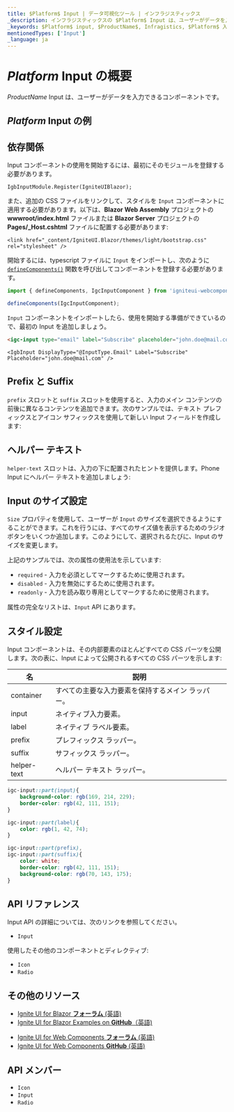 ```yaml
---
title: $Platform$ Input | データ可視化ツール | インフラジスティックス
_description: インフラジスティックスの $Platform$ Input は、ユーザーがデータを入力できるコンポーネントです。Ignite UI for $Platform$ を使用してアプリケーションを改善します。
_keywords: $Platform$ input, $ProductName$, Infragistics, $Platform$ 入力, インフラジスティックス
mentionedTypes: ['Input']
_language: ja
---
```

# $Platform$ Input の概要

$ProductName$ Input は、ユーザーがデータを入力できるコンポーネントです。

## $Platform$ Input の例

<div class="divider--half"></div>

<!-- React, WebComponents -->

<code-view style="height: 120px"
           data-demos-base-url="{environment:dvDemosBaseUrl}"
           iframe-src="{environment:dvDemosBaseUrl}/inputs/input-overview"
           alt="$Platform$ Input の例"
           github-src="inputs/input/overview">
</code-view>

<!-- end:React, WebComponents -->

<!-- Blazor -->

<code-view style="height: 120px"
           data-demos-base-url="{environment:dvDemosBaseUrl}"
           iframe-src="{environment:dvDemosBaseUrl}/inputs/input-binding"
           alt="$Platform$ Input の例"
           github-src="inputs/input/binding">
</code-view>

## 依存関係

Input コンポーネントの使用を開始するには、最初にそのモジュールを登録する必要があります。

```razor
IgbInputModule.Register(IgniteUIBlazor);
```

<!-- Blazor -->

また、追加の CSS ファイルをリンクして、スタイルを `Input` コンポーネントに適用する必要があります。以下は、**Blazor Web Assembly** プロジェクトの **wwwroot/index.html** ファイルまたは **Blazor Server** プロジェクトの **Pages/_Host.cshtml** ファイルに配置する必要があります:

```razor
<link href="_content/IgniteUI.Blazor/themes/light/bootstrap.css" rel="stylesheet" />
```

<!-- end: Blazor -->

<!-- end: Blazor -->

<div class="divider--half"></div>

<!-- WebComponents -->

開始するには、typescript ファイルに `Input` をインポートし、次のように [`defineComponents()`](https://www.infragistics.com/products/ignite-ui-web-components/docs/typescript/latest/index.html#defineComponents) 関数を呼び出してコンポーネントを登録する必要があります。

```ts
import { defineComponents, IgcInputComponent } from 'igniteui-webcomponents';

defineComponents(IgcInputComponent);
```

<!-- end: WebComponents -->

`Input` コンポーネントをインポートしたら、使用を開始する準備ができているので、最初の Input を追加しましょう。

```html
<igc-input type="email" label="Subscribe" placeholder="john.doe@mail.com"></igc-input>
```

```razor
<IgbInput DisplayType="@InputType.Email" Label="Subscribe" Placeholder="john.doe@mail.com" />
```

## Prefix と Suffix

`prefix` スロットと `suffix` スロットを使用すると、入力のメイン コンテンツの前後に異なるコンテンツを追加できます。次のサンプルでは、テキスト プレフィックスとアイコン サフィックスを使用して新しい Input フィールドを作成します:

<code-view style="height: 120px"
           data-demos-base-url="{environment:dvDemosBaseUrl}"
           iframe-src="{environment:dvDemosBaseUrl}/inputs/input-prefix-suffix"
           alt="$Platform$ Input Prefix & Suffix の例"
           github-src="inputs/input/prefix-suffix">
</code-view>

## ヘルパー テキスト

`helper-text` スロットは、入力の下に配置されたヒントを提供します。Phone Input にヘルパー テキストを追加しましょう:

<code-view style="height: 140px"
           data-demos-base-url="{environment:dvDemosBaseUrl}"
           iframe-src="{environment:dvDemosBaseUrl}/inputs/input-helper-text"
           alt="$Platform$ Input ヘルパー テキストの例"
           github-src="inputs/input/helper-text">
</code-view>

## Input のサイズ設定

`Size` プロパティを使用して、ユーザーが `Input` のサイズを選択できるようにすることができます。これを行うには、すべてのサイズ値を表示するためのラジオ ボタンをいくつか追加します。このようにして、選択されるたびに、Input のサイズを変更します。

<code-view style="height: 320px"
           data-demos-base-url="{environment:dvDemosBaseUrl}"
           iframe-src="{environment:dvDemosBaseUrl}/inputs/input-size"
           alt="$Platform$ Input サイズ設定の例"
           github-src="inputs/input/size">
</code-view>

上記のサンプルでは、次の属性の使用法を示しています:
- `required` - 入力を必須としてマークするために使用されます。
- `disabled` - 入力を無効にするために使用されます。
- `readonly` - 入力を読み取り専用としてマークするために使用されます。
<!-- WebComponents -->

属性の完全なリストは、`Input` API にあります。

<!-- end: WebComponents -->

## スタイル設定

Input コンポーネントは、その内部要素のほとんどすべての CSS パーツを公開します。次の表に、Input によって公開されるすべての CSS パーツを示します:

|名|説明|
|--|--|
| container | すべての主要な入力要素を保持するメイン ラッパー。 |
| input | ネイティブ入力要素。 |
| label | ネイティブ ラベル要素。 |
| prefix | プレフィックス ラッパー。 |
| suffix | サフィックス ラッパー。 |
| helper-text | ヘルパー テキスト ラッパー。 |

```scss
igc-input::part(input){
    background-color: rgb(169, 214, 229);
    border-color: rgb(42, 111, 151);
}

igc-input::part(label){
    color: rgb(1, 42, 74);
}

igc-input::part(prefix),
igc-input::part(suffix){
    color: white;
    border-color: rgb(42, 111, 151);
    background-color: rgb(70, 143, 175);
}
```

<code-view style="height: 150px"
           data-demos-base-url="{environment:dvDemosBaseUrl}"
           iframe-src="{environment:dvDemosBaseUrl}/inputs/input-styling"
           alt="$Platform$ Input のスタイル設定"
           github-src="inputs/input/styling">
</code-view>

<!-- WebComponents -->

## API リファレンス

Input API の詳細については、次のリンクを参照してください。
* `Input`

使用したその他のコンポーネントとディレクティブ:
* `Icon`
* `Radio`

<!-- end: WebComponents -->

<div class="divider"></div>

## その他のリソース

<!-- Blazor -->

* [Ignite UI for Blazor **フォーラム** (英語)](https://www.infragistics.com/community/forums/f/ignite-ui-for-blazor)
* [Ignite UI for Blazor Examples on **GitHub**（英語)](https://github.com/IgniteUI/igniteui-blazor-examples)

<!-- end: Blazor -->

<!-- WebComponents -->

* [Ignite UI for Web Components **フォーラム** (英語)](https://www.infragistics.com/community/forums/f/ignite-ui-for-web-components)
* [Ignite UI for Web Components **GitHub** (英語)](https://github.com/IgniteUI/igniteui-webcomponents)

<!-- end: WebComponents -->


## API メンバー

 - `Icon`
 - `Input`
 - `Radio`